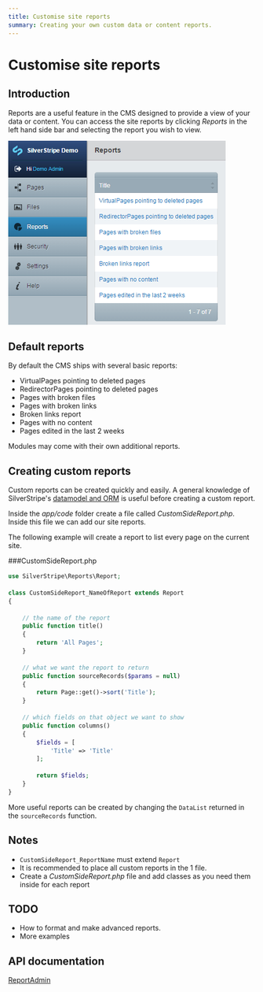 ```yaml
---
title: Customise site reports
summary: Creating your own custom data or content reports.
---
```


# Customise site reports

## Introduction
Reports are a useful feature in the CMS designed to provide a view of your data or content. You can access
the site reports by clicking *Reports* in the left hand side bar and selecting the report you wish to view.

![](../../../_images/sitereport.png) 


## Default reports

By default the CMS ships with several basic reports:

*  VirtualPages pointing to deleted pages
*  RedirectorPages pointing to deleted pages
*  Pages with broken files
*  Pages with broken links
*  Broken links report
*  Pages with no content
*  Pages edited in the last 2 weeks
 
Modules may come with their own additional reports.

## Creating custom reports

Custom reports can be created quickly and easily. A general knowledge of SilverStripe's
[datamodel and ORM](../../model/data_model_and_orm) is useful before creating a custom report. 

Inside the *app/code* folder create a file called *CustomSideReport.php*. Inside this file we can add our site reports. 

The following example will create a report to list every page on the current site.

###CustomSideReport.php

```php
use SilverStripe\Reports\Report;

class CustomSideReport_NameOfReport extends Report 
{
    
    // the name of the report
    public function title() 
    {
        return 'All Pages';
    }
    
    // what we want the report to return
    public function sourceRecords($params = null) 
    {
        return Page::get()->sort('Title');
    }
    
    // which fields on that object we want to show
    public function columns() 
    {
        $fields = [
            'Title' => 'Title'
        ];
        
        return $fields;
    }
}
```

More useful reports can be created by changing the `DataList` returned in the `sourceRecords` function.

## Notes

*  `CustomSideReport_ReportName` must extend `Report`
*  It is recommended to place all custom reports in the 1 file.
  * Create a *CustomSideReport.php* file and add classes as you need them inside for each report

## TODO

*  How to format and make advanced reports.
*  More examples

## API documentation
[ReportAdmin](api:SilverStripe\Reports\ReportAdmin)

